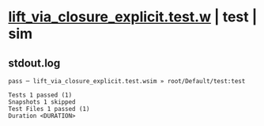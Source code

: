 # [lift_via_closure_explicit.test.w](../../../../../tests/valid/lift_via_closure_explicit.test.w) | test | sim

## stdout.log
```log
pass ─ lift_via_closure_explicit.test.wsim » root/Default/test:test

Tests 1 passed (1)
Snapshots 1 skipped
Test Files 1 passed (1)
Duration <DURATION>
```


